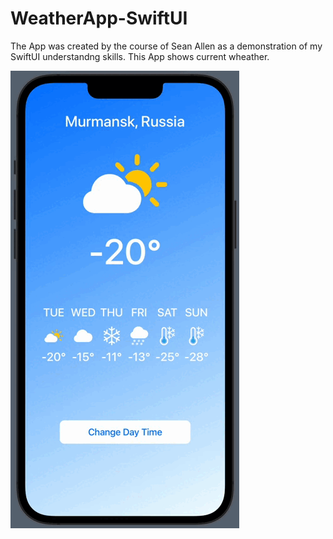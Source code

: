 # WeatherApp-SwiftUI
The App was created by the course of Sean Allen as a demonstration of my SwiftUI understandng skills. This App shows current wheather. 

![me](https://github.com/kulikmark/WeatherApp-SwiftUI/blob/main/WeatherApp-SwiftUI.gif)
